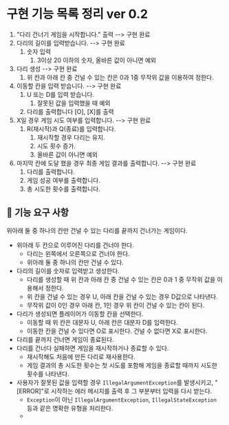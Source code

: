 # 구현 기능 목록 정리 ver 0.2

1. "다리 건너기 게임을 시작합니다." 출력  --> 구현 완료
2. 다리의 길이를 입력받습니다. --> 구현 완료
   1. 숫자 입력
      1. 3이상 20 이하의 숫자, 올바른 값이 아니면 예외
3. 다리 생성 --> 구현 완료
   1. 위 칸과 아래 칸 중 건널 수 있는 칸은 0과 1중 무작위 값을 이용하여 정한다.
4. 이동할 칸을 입력 받습니다. --> 구현 완료
   1. U 또는 D를 입력 받습니다.
      1. 잘못된 값을 입력했을 때 예외
   2. 다리를 출력합니다 [O], [X]를 출력
5. X일 경우 게임 시도 여부를 입력합니다. --> 구현 완료
   1. R(재시작)과 Q(종료)를 입력합니다.
      1. 재시작할 경우 다리는 유지.
      2. 시도 횟수 증가.
      3. 올바른 값이 아니면 예외
6. 마지막 칸에 도달 했을 경우 최종 게임 결과를 출력합니다. --> 구현 완료
   1. 다리를 출력합니다.
   2. 게임 성공 여부를 출력합니다.
   3. 총 시도한 횟수를 출력합니다.



## 🚀 기능 요구 사항
위아래 둘 중 하나의 칸만 건널 수 있는 다리를 끝까지 건너가는 게임이다.
- 위아래 두 칸으로 이루어진 다리를 건너야 한다.
    - 다리는 왼쪽에서 오른쪽으로 건너야 한다.
    - 위아래 둘 중 하나의 칸만 건널 수 있다.
- 다리의 길이를 숫자로 입력받고 생성한다.
    - 다리를 생성할 때 위 칸과 아래 칸 중 건널 수 있는 칸은 0과 1 중 무작위 값을 이용해서 정한다.
    - 위 칸을 건널 수 있는 경우 U, 아래 칸을 건널 수 있는 경우 D값으로 나타낸다.
    - 무작위 값이 0인 경우 아래 칸, 1인 경우 위 칸이 건널 수 있는 칸이 된다.
- 다리가 생성되면 플레이어가 이동할 칸을 선택한다.
    - 이동할 때 위 칸은 대문자 U, 아래 칸은 대문자 D를 입력한다.
    - 이동한 칸을 건널 수 있다면 O로 표시한다. 건널 수 없다면 X로 표시한다.
- 다리를 끝까지 건너면 게임이 종료된다.
- 다리를 건너다 실패하면 게임을 재시작하거나 종료할 수 있다.
    - 재시작해도 처음에 만든 다리로 재사용한다.
    - 게임 결과의 총 시도한 횟수는 첫 시도를 포함해 게임을 종료할 때까지 시도한 횟수를 나타낸다.
- 사용자가 잘못된 값을 입력할 경우 `IllegalArgumentException`를 발생시키고, "[ERROR]"로 시작하는 에러 메시지를 출력 후 그 부분부터 입력을 다시 받는다.
    - `Exception`이 아닌 `IllegalArgumentException`, `IllegalStateException` 등과 같은 명확한 유형을 처리한다.
    - 